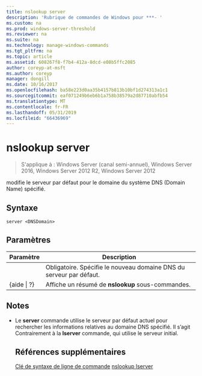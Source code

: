 ```yaml
---
title: nslookup server
description: 'Rubrique de commandes de Windows pour ***- '
ms.custom: na
ms.prod: windows-server-threshold
ms.reviewer: na
ms.suite: na
ms.technology: manage-windows-commands
ms.tgt_pltfrm: na
ms.topic: article
ms.assetid: 608267f8-f7b4-412a-8dcd-e08b5ffc2085
author: coreyp-at-msft
ms.author: coreyp
manager: dongill
ms.date: 10/16/2017
ms.openlocfilehash: ba58e223d0aa35b4157b813b10bf1d274313a1c1
ms.sourcegitcommit: eaf071249b6eb6b1a758b38579a2d87710abfb54
ms.translationtype: MT
ms.contentlocale: fr-FR
ms.lasthandoff: 05/31/2019
ms.locfileid: "66436969"
---
```

# <a name="nslookup-server"></a>nslookup server

>S'applique à : Windows Server (canal semi-annuel), Windows Server 2016, Windows Server 2012 R2, Windows Server 2012

modifie le serveur par défaut pour le domaine du système DNS (Domain Name) spécifié.
## <a name="syntax"></a>Syntaxe
```
server <DNSDomain>
```
## <a name="parameters"></a>Paramètres

|    Paramètre    |                          Description                           |
|-----------------|----------------------------------------------------------------|
|   <DNSDomain>   | Obligatoire. Spécifie le nouveau domaine DNS du serveur par défaut. |
| {aide &#124; ?} |     Affiche un résumé de **nslookup** sous-commandes.      |

## <a name="remarks"></a>Notes
- Le **server** commande utilise le serveur par défaut actuel pour rechercher les informations relatives au domaine DNS spécifié. Il s’agit Contrairement à la **lserver** commande, qui utilise le serveur initial.
  ## <a name="additional-references"></a>Références supplémentaires
  [Clé de syntaxe de ligne de commande](command-line-syntax-key.md)
  [nslookup lserver](nslookup-lserver.md)
